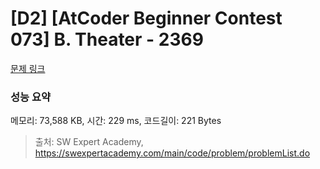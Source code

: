 # [D2] [AtCoder Beginner Contest 073] B. Theater - 2369 

[문제 링크](https://swexpertacademy.com/main/code/problem/problemDetail.do?contestProbId=AV56CTPqB2ADFAUo) 

### 성능 요약

메모리: 73,588 KB, 시간: 229 ms, 코드길이: 221 Bytes



> 출처: SW Expert Academy, https://swexpertacademy.com/main/code/problem/problemList.do